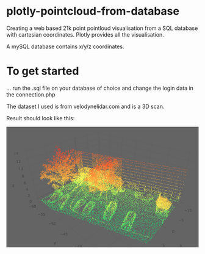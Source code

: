 # plotly-pointcloud-from-database
Creating a web based 21k point pointloud visualisation from a SQL database with cartesian coordinates. Plotly provides all the visualisation.

A mySQL database contains x/y/z coordinates.

# To get started
... run the .sql file on your database of choice and change the login data in the connection.php



The dataset I used is from velodynelidar.com and is a 3D scan.

Result should look like this:

![PCB raw A](/scatterplot.png)
